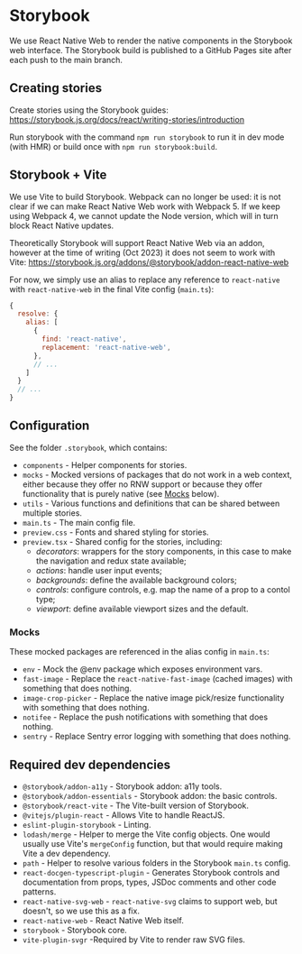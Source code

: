 # Storybook

We use React Native Web to render the native components in the Storybook web interface. The Storybook build is published to a GitHub Pages site after each push to the main branch.

## Creating stories

Create stories using the Storybook guides: https://storybook.js.org/docs/react/writing-stories/introduction

Run storybook with the command `npm run storybook` to run it in dev mode (with HMR) or build once with `npm run storybook:build`.

## Storybook + Vite

We use Vite to build Storybook. Webpack can no longer be used: it is not clear if we can make React Native Web work with Webpack 5. If we keep using Webpack 4, we cannot update the Node version, which will in turn block React Native updates.

Theoretically Storybook will support React Native Web via an addon, however at the time of writing (Oct 2023) it does not seem to work with Vite: https://storybook.js.org/addons/@storybook/addon-react-native-web

For now, we simply use an alias to replace any reference to `react-native` with `react-native-web` in the final Vite config (`main.ts`):

```javascript
{
  resolve: {
    alias: [
      {
        find: 'react-native',
        replacement: 'react-native-web',
      },
      // ...
    ]
  }
  // ...
}
```

## Configuration

See the folder `.storybook`, which contains:

- `components` - Helper components for stories.
- `mocks` - Mocked versions of packages that do not work in a web context, either because they offer no RNW support or because they offer functionality that is purely native (see [Mocks](#mocks) below).
- `utils` - Various functions and definitions that can be shared between multiple stories.
- `main.ts` - The main config file.
- `preview.css` - Fonts and shared styling for stories.
- `preview.tsx` - Shared config for the stories, including:
  - *decorators*: wrappers for the story components, in this case to make the navigation and redux state available;
  - *actions*: handle user input events;
  - *backgrounds*: define the available background colors;
  - *controls*: configure controls, e.g. map the name of a prop to a contol type;
  - *viewport*: define available viewport sizes and the default.

<a id="mocks"></a>
### Mocks

These mocked packages are referenced in the alias config in `main.ts`:

- `env` - Mock the @env package which exposes environment vars.
- `fast-image` - Replace the `react-native-fast-image` (cached images) with something that does nothing.
- `image-crop-picker` - Replace the native image pick/resize functionality with something that does nothing.
- `notifee` - Replace the push notifications with something that does nothing.
- `sentry` - Replace Sentry error logging with something that does nothing.

## Required dev dependencies

- `@storybook/addon-a11y` - Storybook addon: a11y tools.
- `@storybook/addon-essentials` - Storybook addon: the basic controls.
- `@storybook/react-vite` - The Vite-built version of Storybook.
- `@vitejs/plugin-react` - Allows Vite to handle ReactJS.
- `eslint-plugin-storybook` - Linting.
- `lodash/merge` - Helper to merge the Vite config objects. One would usually use Vite's `mergeConfig` function, but that would require making Vite a dev dependency.
- `path` - Helper to resolve various folders in the Storybook `main.ts` config.
- `react-docgen-typescript-plugin` - Generates Storybook controls and documentation from props, types, JSDoc comments and other code patterns.
- `react-native-svg-web` - `react-native-svg` claims to support web, but doesn't, so we use this as a fix.
- `react-native-web` - React Native Web itself.
- `storybook` - Storybook core.
- `vite-plugin-svgr` -Required by Vite to render raw SVG files.